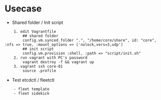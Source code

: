 # Usecase

* Shared folder / Init script
```
	1. edit Vagrantfile
		## shared folder
    	config.vm.synced_folder ".", "/home/core/share", id: "core", :nfs => true, :mount_options => ['nolock,vers=3,udp']
    	## init script
        config.vm.provision :shell, :path => "script/init.sh"
	2. run vagrant with PC's password
		vagrant destroy -f && vagrant up 
	3. vagrant ssh core-01
		source .profile
```

* Test etcdctl / fleetctl
```
	- fleet template
	- fleet sidekick
```